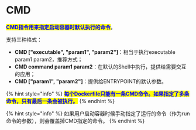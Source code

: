 # CMD

<mark style="color:blue;">**CMD指令用来指定启动容器时默认执行的命令**</mark>。

支持三种格式：

* **CMD \["executable", "param1", "param2"]**：相当于执行executable param1 param2，推荐方式；
* **CMD command param1 param2**：在默认的Shell中执行，提供给需要交互的应用；
* **CMD \["param1", "param2"]**：提供给ENTRYPOINT的默认参数。

{% hint style="info" %}
<mark style="color:blue;">**每个Dockerfile只能有一条CMD命令。如果指定了多条命令，只有最后一条会被执行。**</mark>
{% endhint %}

{% hint style="info" %}
如果用户启动容器时候手动指定了运行的命令（作为run命令的参数），则会覆盖掉CMD指定的命令。
{% endhint %}
